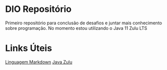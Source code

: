# DIO Repositório
Primeiro repositório para conclusão de desafios e juntar mais conhecimento sobre programação.
No momento estou utilizando o Java 11 Zulu LTS

# Links Úteis
[Linguagem Markdown](https://docs.pipz.com/central-de-ajuda/learning-center/guia-basico-de-markdown#open)
[Java Zulu](https://www.azul.com/downloads/?package=jdk)
